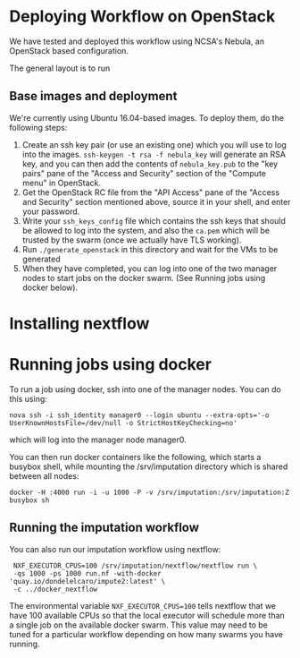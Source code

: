 # Deploying Workflow on OpenStack

We have tested and deployed this workflow using NCSA's Nebula, an
OpenStack based configuration.

The general layout is to run 

## Base images and deployment

We're currently using Ubuntu 16.04-based images. To deploy them, do
the following steps:

1. Create an ssh key pair (or use an existing one) which you will
   use to log into the images. `ssh-keygen -t rsa -f nebula_key` will
   generate an RSA key, and you can then add the contents of
   `nebula_key.pub` to the "key pairs" pane of the "Access and
   Security" section of the "Compute menu" in OpenStack.
2. Get the OpenStack RC file from the "API Access" pane of the "Access
   and Security" section mentioned above, source it in your shell, and
   enter your password.
3. Write your `ssh_keys_config` file which contains the ssh keys that
   should be allowed to log into the system, and also the `ca.pem`
   which will be trusted by the swarm (once we actually have TLS
   working).
4. Run `./generate_openstack` in this directory and wait for the VMs
   to be generated
5. When they have completed, you can log into one of the two manager
   nodes to start jobs on the docker swarm. (See Running jobs using
   docker below).

# Installing nextflow


# Running jobs using docker

To run a job using docker, ssh into one of the manager nodes. You can
do this using:

`nova ssh -i ssh_identity manager0 --login ubuntu
--extra-opts='-o UserKnownHostsFile=/dev/null -o StrictHostKeyChecking=no'`

which will log into the manager node manager0.

You can then run docker containers like the following, which starts a
busybox shell, while mounting the /srv/imputation directory which is
shared between all nodes:

`docker -H :4000 run -i -u 1000 -P -v
/srv/imputation:/srv/imputation:Z busybox sh`

## Running the imputation workflow

You can also run our imputation workflow using nextflow:

     NXF_EXECUTOR_CPUS=100 /srv/imputation/nextflow/nextflow run \
     -qs 1000 -ps 1000 run.nf -with-docker 'quay.io/dondelelcaro/impute2:latest' \
     -c ../docker_nextflow

The environmental variable `NXF_EXECUTOR_CPUS=100` tells nextflow that
we have 100 available CPUs so that the local executor will schedule
more than a single job on the available docker swarm. This value may
need to be tuned for a particular workflow depending on how many
swarms you have running.


